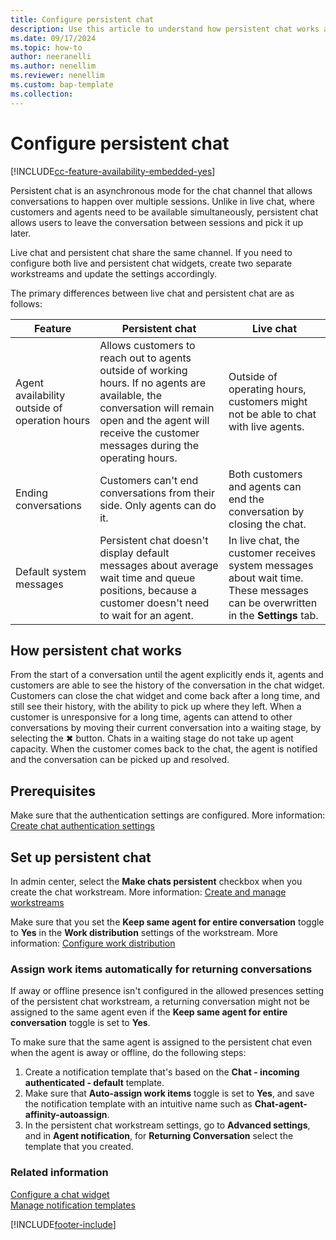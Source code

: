 ```yaml
---
title: Configure persistent chat
description: Use this article to understand how persistent chat works and how you can configure it in Dynamics 365 Contact Center.
ms.date: 09/17/2024
ms.topic: how-to
author: neeranelli
ms.author: nenellim
ms.reviewer: nenellim
ms.custom: bap-template
ms.collection:
---
```


# Configure persistent chat

[!INCLUDE[cc-feature-availability-embedded-yes](../../includes/cc-feature-availability-embedded-yes.md)]

Persistent chat is an asynchronous mode for the chat channel that allows conversations to happen over multiple sessions. Unlike in live chat, where customers and agents need to be available simultaneously, persistent chat allows users to leave the conversation between sessions and pick it up later. 

Live chat and persistent chat share the same channel. If you need to configure both live and persistent chat widgets, create two separate workstreams and update the settings accordingly.  

The primary differences between live chat and persistent chat are as follows:

| Feature                       | Persistent chat                   | Live chat
|------------------------------------------|-----------------------------------|------------------------------|
|Agent availability outside of operation hours|Allows customers to reach out to agents outside of working hours. If no agents are available, the conversation will remain open and the agent will receive the customer messages during the operating hours.|Outside of operating hours, customers might not be able to chat with live agents.
|Ending conversations|Customers can't end conversations from their side. Only agents can do it. |Both customers and agents can end the conversation by closing the chat.|
|Default system messages|Persistent chat doesn't display default messages about average wait time and queue positions, because a customer doesn't need to wait for an agent. |In live chat, the customer receives system messages about wait time. These messages can be overwritten in the **Settings** tab.

## How persistent chat works

From the start of a conversation until the agent explicitly ends it, agents and customers are able to see the history of the conversation in the chat widget. Customers can close the chat widget and come back after a long time, and still see their history, with the ability to pick up where they left. When a customer is unresponsive for a long time, agents can attend to other conversations by moving their current conversation into a waiting stage, by selecting the ✖ button. Chats in a waiting stage do not take up agent capacity. When the customer comes back to the chat, the agent is notified and the conversation can be picked up and resolved.

## Prerequisites

Make sure that the authentication settings are configured. More information: [Create chat authentication settings](create-chat-auth-settings.md)

## Set up persistent chat

In admin center, select the **Make chats persistent** checkbox when you create the chat workstream. More information: [Create and manage workstreams](create-workstreams.md)

Make sure that you set the **Keep same agent for entire conversation** toggle to **Yes** in the **Work distribution** settings of the workstream. More information: [Configure work distribution](create-workstreams.md#configure-work-distribution)

### Assign work items automatically for returning conversations

If away or offline presence isn't configured in the allowed presences setting of the persistent chat workstream, a returning conversation might not be assigned to the same agent even if the **Keep same agent for entire conversation** toggle is set to **Yes**.

To make sure that the same agent is assigned to the persistent chat even when the agent is away or offline, do the following steps:

1. Create a notification template that's based on the **Chat - incoming authenticated - default** template.
1. Make sure that **Auto-assign work items** toggle is set to **Yes**, and save the notification template with an intuitive name such as **Chat-agent-affinity-autoassign**.
1. In the persistent chat workstream settings, go to **Advanced settings**, and in **Agent notification**, for **Returning Conversation** select the template that you created.


### Related information

[Configure a chat widget](add-chat-widget.md)  
[Manage notification templates](notification-templates.md)  

[!INCLUDE[footer-include](../../includes/footer-banner.md)]
